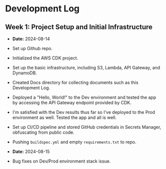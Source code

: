# Development Log

## Week 1: Project Setup and Initial Infrastructure

- **Date:** 2024-08-14
- Set up Github repo.
- Initialized the AWS CDK project.
- Set up the basic infrastructure, including S3, Lambda, API Gateway, and DynamoDB.
- Created Docs directory for collecting documents such as this Development Log.
- Deployed a "Hello, World!" to the Dev environment and tested the app by accessing the API Gateway endpoint provided by CDK.
- I'm satisfied with the Dev results thus far so I've deployed to the Prod environment as well.  Tested the app and all is well.
- Set up CI/CD pipeline and stored GitHub credentials in Secrets Manager, obfuscating from public code. 
- Pushing `buildspec.yml` and empty `requirements.txt` to repo.

- **Date:** 2024-08-15
- Bug fixes on Dev/Prod environment stack issue.
